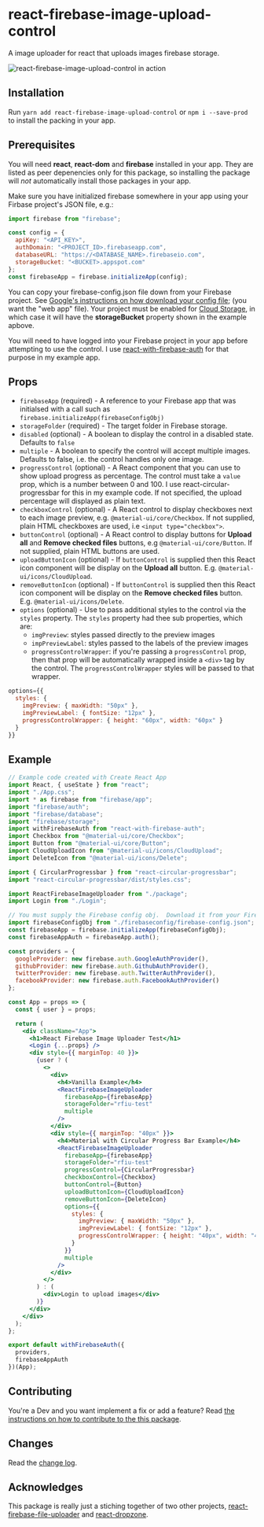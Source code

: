 # react-firebase-image-upload-control

A image uploader for react that uploads images firebase storage.

![react-firebase-image-upload-control in action](react-firebase-image-upload-control-demo.gif)


## Installation
Run `yarn add react-firebase-image-upload-control` or `npm i --save-prod` to install the packing in your app. 


## Prerequisites
You will need **react**, **react-dom** and **firebase** installed in your app.  They are listed as peer depenencies only for this package, so installing the package will _not_ automatically install those packages in your app.

Make sure you have initialized firebase somewhere in your app using your Firbase project's JSON file, e.g.:

```jsx
import firebase from "firebase";

const config = {
  apiKey: "<API_KEY>",
  authDomain: "<PROJECT_ID>.firebaseapp.com",
  databaseURL: "https://<DATABASE_NAME>.firebaseio.com",
  storageBucket: "<BUCKET>.appspot.com"
};
const firebaseApp = firebase.initializeApp(config);
```
You can copy your firebase-config.json file down from your Firebase project.  See [Google's instructions on how download your config file](https://support.google.com/firebase/answer/7015592?hl=en#web); (you want the "web app" file).   Your project must be enabled for [Cloud Storage](https://firebase.google.com/docs/storage/web/start), in which case it will have the **storageBucket** property shown in the example apbove.

You will need to have logged into your Firebase project in your app before attempting to use the control.   I use [react-with-firebase-auth](https://github.com/armand1m/react-with-firebase-auth) for that purpose in my example app.


## Props

- `firebaseApp` (required) - A reference to your Firebase app that was initialsed with a call such as `firebase.initializeApp(firebaseConfigObj)`
- `storageFolder` (required) - The target folder in Firebase storage.
- `disabled` (optional) - A boolean to display the control in a disabled state.  Defaults to `false`
- `multiple` - A boolean to specify the control will accept multiple images.  Defaults to false, i.e. the control handles only one image.
- `progressControl` (optional) - A React component that you can use to show upload progress as percentage.   The control must take a `value` prop, which is a number between 0 and 100.   I use react-circular-progressbar for this in my example code.  If not specified, the upload percentage will displayed as plain text.
- `checkboxControl` (optional) - A React control to display checkboxes next to each image preview, e.g. `@material-ui/core/Checkbox`.  If not supplied, plain HTML checkboxes are used, i.e `<input type="checkbox">`.
- `buttonControl` (optional) - A React control to display buttons for **Upload all** and **Remove checked files** buttons, e.g `@material-ui/core/Button`.  If not supplied, plain HTML buttons are used.
- `uploadButtonIcon` (optional) - If `buttonControl` is supplied then this React icon component will be display on the **Upload all** button.  E.g. `@material-ui/icons/CloudUpload`.
- `removeButtonIcon` (optional) - If `buttonControl` is supplied then this React icon component will be display on the **Remove checked files** button.  E.g. `@material-ui/icons/Delete`.
- `options` (optional) - Use to pass additional styles to the control via the `styles` property.   The `styles` property had thee sub properties, which are:
  - `imgPreview`: styles passed directly to the preview images
  - `impPreviewLabel`: styles passed to the labels of the preview images
  - `progressControlWrapper`: if you're passing a `progressControl` prop, then that prop will be automatically wrapped inside a `<div>` tag by the control.  The `progressControlWrapper` styles will be passed to that wrapper.

```jsx
options={{
  styles: {
    imgPreview: { maxWidth: "50px" },
    imgPreviewLabel: { fontSize: "12px" },
    progressControlWrapper: { height: "60px", width: "60px" }
  }
}}
```



## Example

```jsx
// Example code created with Create React App
import React, { useState } from "react";
import "./App.css";
import * as firebase from "firebase/app";
import "firebase/auth";
import "firebase/database";
import "firebase/storage";
import withFirebaseAuth from "react-with-firebase-auth";
import Checkbox from "@material-ui/core/Checkbox";
import Button from "@material-ui/core/Button";
import CloudUploadIcon from "@material-ui/icons/CloudUpload";
import DeleteIcon from "@material-ui/icons/Delete";

import { CircularProgressbar } from "react-circular-progressbar";
import "react-circular-progressbar/dist/styles.css";

import ReactFirebaseImageUploader from "./package";
import Login from "./Login";

// You must supply the Firebase config obj.  Download it from your Firebase project page
import firebaseConfigObj from "./firebaseconfig/firebase-config.json";
const firebaseApp = firebase.initializeApp(firebaseConfigObj);
const firebaseAppAuth = firebaseApp.auth();

const providers = {
  googleProvider: new firebase.auth.GoogleAuthProvider(),
  githubProvider: new firebase.auth.GithubAuthProvider(),
  twitterProvider: new firebase.auth.TwitterAuthProvider(),
  facebookProvider: new firebase.auth.FacebookAuthProvider()
};

const App = props => {
  const { user } = props;

  return (
    <div className="App">
      <h1>React Firebase Image Uploader Test</h1>
      <Login {...props} />
      <div style={{ marginTop: 40 }}>
        {user ? (
          <>
            <div>
              <h4>Vanilla Example</h4>
              <ReactFirebaseImageUploader
                firebaseApp={firebaseApp}
                storageFolder="rfiu-test"
                multiple
              />
            </div>
            <div style={{ marginTop: "40px" }}>
              <h4>Material with Circular Progress Bar Example</h4>
              <ReactFirebaseImageUploader
                firebaseApp={firebaseApp}
                storageFolder="rfiu-test"
                progressControl={CircularProgressbar}
                checkboxControl={Checkbox}
                buttonControl={Button}
                uploadButtonIcon={CloudUploadIcon}
                removeButtonIcon={DeleteIcon}
                options={{
                  styles: {
                    imgPreview: { maxWidth: "50px" },
                    imgPreviewLabel: { fontSize: "12px" },
                    progressControlWrapper: { height: "40px", width: "40px" }
                  }
                }}
                multiple
              />
            </div>
          </>
        ) : (
          <div>Login to upload images</div>
        )}
      </div>
    </div>
  );
};

export default withFirebaseAuth({
  providers,
  firebaseAppAuth
})(App);
```



## Contributing
You're a Dev and you want implement a fix or add a feature?  Read [the instructions on how to contribute to the this package](CONTRIBUTING.md).


## Changes
Read the [change log](CHANGELOG.md).


## Acknowledges
This package is really just a stiching together of two other projects, [react-firebase-file-uploader](https://github.com/fris-fruitig/react-firebase-file-uploader) and [react-dropzone](https://github.com/react-dropzone/react-dropzone).